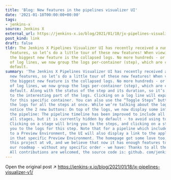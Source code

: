 ```yaml
---
title: 'Blog: New features in the pipelines visualizer UI'
date: '2021-01-18T00:00:00+00:00'
tags:
- jenkins-x
source: Jenkins X
external_url: https://jenkins-x.io/blog/2021/01/18/jx-pipelines-visualizer-v1/
post_kind: link
draft: false
tldr: The Jenkins X Pipelines Visualizer UI has recently received a number of new
  features, so let’s do a little tour of these new features! When viewing a pipeline,
  the biggest new feature is the collapsed logs. No more hundreds - or thousands -
  of log lines, we now group the logs per-container (step), which are collapsed by
  default.
summary: 'The Jenkins X Pipelines Visualizer UI has recently received a number of
  new features, so let’s do a little tour of these new features! When viewing a pipeline,
  the biggest new feature is the collapsed logs. No more hundreds - or thousands -
  of log lines, we now group the logs per-container (step), which are collapsed by
  default. Along with the status of the step and its duration, so it’s easier to go
  to the interesting part of the logs. Clicking on a log line will expand the logs
  for this specific container. You can also use the “Toggle Steps” button to expand/collapse
  the logs for all the steps at once. While we’re talking about the logs, you can
  notice the 2 new buttons: On top of the logs, we now display some information about
  the pipeline: The pipeline timeline has been improved to include all the steps for
  all stages, but it is currently hidden by default - to avoid using too much space.
  Clicking on a stage will bring you to the steps, and clicking on a step will bring
  you to the logs for this step. Note that for a pipeline which includes a deployment
  to a Preview Environment, the UI will also display a link to the application’s URL
  in that specific Preview Environment. The homepage got some love too, with: We started
  this project at v0, and we believe that now it has enough features to be a v1! On
  our roadmap - without any specific order - we have: Thanks to all the contributors!
  All contributions are welcomed, the source code is: github. com/jenkins-x/jx-pipelines-visualizer.'
---
```

Open the original post ↗ https://jenkins-x.io/blog/2021/01/18/jx-pipelines-visualizer-v1/
